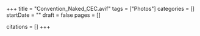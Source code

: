 +++
title = "Convention_Naked_CEC.avif"
tags = ["Photos"]
categories = []
startDate = ""
draft = false
pages = []

citations = []
+++
